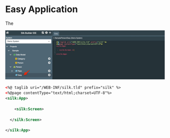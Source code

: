# Easy Application

The 

![App Service](../.gitbook/assets/sample_easy_1.jpg)



```xml
<%@ taglib uri="/WEB-INF/silk.tld" prefix="silk" %>
<%@page contentType="text/html;charset=UTF-8"%>
<silk:App>
	
	<silk:Screen>
  	
  </silk:Screen>
	
</silk:App>
```

